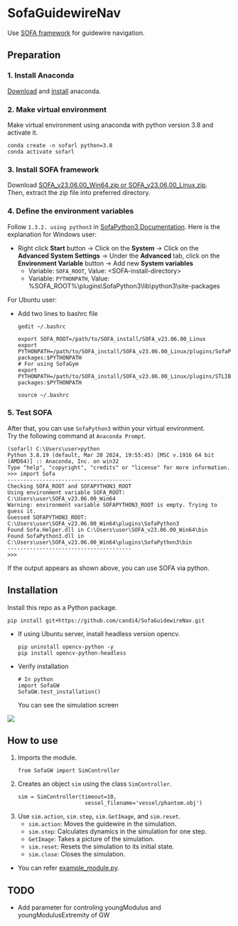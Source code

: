 # SofaGuidewireNav
Use [SOFA framework](https://github.com/sofa-framework/sofa) for guidewire navigation.


## Preparation
### 1. Install Anaconda
[Download](https://www.anaconda.com/download/success) and [install](https://docs.anaconda.com/free/anaconda/install/windows/) anaconda.    
### 2. Make virtual environment
Make virtual environment using anaconda with python version 3.8 and activate it.
```
conda create -n sofarl python=3.8
conda activate sofarl
```

### 3. Install SOFA framework
Download [SOFA_v23.06.00_Win64.zip or SOFA_v23.06.00_Linux.zip](https://github.com/sofa-framework/sofa/releases/tag/v23.06.00).    
Then, extract the zip file into preferred directory.   

### 4. Define the environment variables
Follow `1.3.2. using python3` in [SofaPython3 Documentation](https://sofapython3.readthedocs.io/en/latest/content/Installation.html#using-python3). Here is the explanation for Windows user:   
- Right click **Start** button -> Click on the **System** -> Click on the **Advanced System Settings** -> Under the **Advanced** tab, click on the **Environment Variable** button -> Add new **System variables**
   - Variable: `SOFA_ROOT`, Value: \<SOFA-install-directory>
   - Variable: `PYTHONPATH`, Value: %SOFA_ROOT%\plugins\SofaPython3\lib\python3\site-packages   

For Ubuntu user:    
* Add two lines to bashrc file
   ```
   gedit ~/.bashrc
   ```
   ```
   export SOFA_ROOT=/path/to/SOFA_install/SOFA_v23.06.00_Linux
   export PYTHONPATH=/path/to/SOFA_install/SOFA_v23.06.00_Linux/plugins/SofaPython3/lib/python3/site-packages:$PYTHONPATH
   # For using SofaGym
   export PYTHONPATH=/path/to/SOFA_install/SOFA_v23.06.00_Linux/plugins/STLIB/lib/python3/site-packages:$PYTHONPATH

   ```
   ```
   source ~/.bashrc
   ```

### 5. Test SOFA
After that, you can use `SofaPython3` within your virtual environment.   
Try the following command at `Anaconda Prompt`.
```
(sofarl) C:\Users\user>python
Python 3.8.19 (default, Mar 20 2024, 19:55:45) [MSC v.1916 64 bit (AMD64)] :: Anaconda, Inc. on win32
Type "help", "copyright", "credits" or "license" for more information.
>>> import Sofa
---------------------------------------
Checking SOFA_ROOT and SOFAPYTHON3_ROOT
Using environment variable SOFA_ROOT: C:\Users\user\SOFA_v23.06.00_Win64
Warning: environment variable SOFAPYTHON3_ROOT is empty. Trying to guess it.
Guessed SOFAPYTHON3_ROOT: C:\Users\user\SOFA_v23.06.00_Win64\plugins\SofaPython3
Found Sofa.Helper.dll in C:\Users\user\SOFA_v23.06.00_Win64\bin
Found SofaPython3.dll in C:\Users\user\SOFA_v23.06.00_Win64\plugins\SofaPython3\bin
---------------------------------------
>>>
```
If the output appears as shown above, you can use SOFA via python.


## Installation
Install this repo as a Python package.
```
pip install git+https://github.com/candi4/SofaGuidewireNav.git
```
* If using Ubuntu server, install headless version opencv.
   ```
   pip uninstall opencv-python -y
   pip install opencv-python-headless
   ```
* Verify installation
   ```
   # In python
   import SofaGW
   SofaGW.test_installation()
   ```
   You can see the simulation screen   
 <img src="readme_files/example.gif">

## How to use   
1. Imports the module.   
   ```
   from SofaGW import SimController
   ```
2. Creates an object `sim` using the class `SimController`.
   ```
   sim = SimController(timeout=10,
                        vessel_filename='vessel/phantom.obj')
   ```
3. Use `sim.action`, `sim.step`, `sim.GetImage`, and `sim.reset`.  
   * `sim.action`: Moves the guidewire in the simulation.   
   * `sim.step`: Calculates dynamics in the simulation for one step.   
   * `GetImage`: Takes a picture of the simulation.      
   * `sim.reset`: Resets the simulation to its initial state. 
   * `sim.close`: Closes the simulation.    
- You can refer [example_module.py](example.py).   


## TODO
* Add parameter for controling youngModulus and youngModulusExtremity of GW